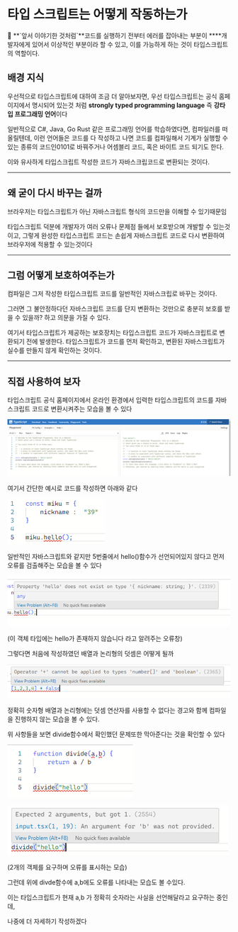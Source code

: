 # 타입 스크립트는 어떻게 작동하는가

<aside>
🤔 **`앞서 이야기한 것처럼`**코드를 실행하기 전부터 에러를 잡아내는 부분이 ****개발자에게 있어서 이상적인 부분이라 할 수 있고, 이를 가능하게 하는 것이 타입스크립트의 역할이다.

</aside>

## 배경 지식

우선적으로 타입스크립트에 대하여 조금 더 알아보자면, 우선 타입스크립트는 공식 홈페이지에서
명시되어 있는것 처럼 **strongly typed programming language** 즉 **강타입 프로그래밍 언어**이다

일반적으로 C#, Java, Go Rust 같은 프로그래밍 언어를 학습하였다면, 컴파일러를 떠올릴텐데,
이런 언어들은 코드를 다 작성하고 나면 코드를 컴파일해서 기계가 실행할 수 있는 종류의 코드인0101로 바꿔주거나 어셈블리 코드, 혹은 바이트 코드 되기도 한다.

이와 유사하게 타입스크립트 작성한 코드가 자바스크립코드로 변환되는 것이다.

---

## 왜 굳이 다시 바꾸는 걸까

브라우저는 타입스크립트가 아닌 자바스크립트 형식의 코드만을 이해할 수 있기때문임

타입스크립트 덕분에 개발자가 여러 오류나 문제점 들에서 보호받으며 개발할 수 있는것이고, 그렇게 완성한 타입스크립트 코드는 손쉽게 자바스크립트 코드로 다시 변환하여 브라우저에 적용할 수 있는것이다

---

## 그럼 어떻게 보호하여주는가

컴파일은 그저 작성한 타입스크립트 코드를 일반적인 자바스크립로 바꾸는 것이다.

그러면 그 불안정하다던 자바스크립트 코드를 단지 변환하는 것만으로 충분히 보호를 받을 수 있을까? 하고 의문을 가질 수 있다.

여기서 타입스크립트가 제공하는 보호장치는 타입스크립트 코드가 자바스크립트로 변환되기 전에 발생한다. 타입스크립트가 코드를 먼저 확인하고, 변환된 자바스크립트가 실수를 만들지 않게 확인하는 것이다.

---

## 직접 사용하여 보자

타입스크립트 공식 홈페이지에서 온라인 환경에서 입력한 타입스크립트의 코드를 자바 스크립트 코드로 변환시켜주는 모습을 볼 수 있다

![Untitled](./../img/How_TypeScript_Works/Untitled.png)

여기서 간단한 예시로 코드를 작성하면 아래와 같다

![Untitled1](./../img/How_TypeScript_Works/Untitled1.png)

일반적인 자바스크립트와 같지만 5번줄에서 hello()함수가 선언되어있지 않다고 먼저 오류를 검출해주는 모습을 볼 수 있다

![Untitled2](./../img/How_TypeScript_Works/Untitled2.png)

(이 객체 타입에는 hello가 존재하지 않습니다 라고 알려주는 오류창)

그렇다면 처음에 작성하였던 배열과 논리형의 덧셈은 어떻게 될까

![Untitled3](./../img/How_TypeScript_Works/Untitled3.png)

정확히 숫자형 배열과 논리형에는 덧셈 연산자를 사용할 수 없다는 경고와 함께
컴파일을 진행하지 않는 모습을 볼 수 있다.

위 사항들을 보면 divide함수에서 확인했던 문제또한 막아준다는 것을 확인할 수 있다

![Untitled4](./../img/How_TypeScript_Works/Untitled4.png)

![Untitled5](./../img/How_TypeScript_Works/Untitled5.png)

(2개의 객체를 요구하며 오류를 표시하는 모습)

그런데 위에 divde함수에 a,b에도 오류를 나타내는 모습도 볼 수있다.

이는 타입스크립트가 현재 a,b 가 정확히 숫자라는 사실을 선언해달라고 요구하는 중인데,

나중에 더 자세하기 작성하겠다

